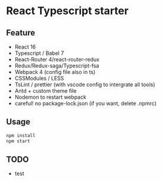 # React Typescript starter

## Feature

- React 16
- Typescript / Babel 7
- React-Router 4/react-router-redux
- Redux/Redux-saga/Typescript-fsa
- Webpack 4 (config file also in ts)
- CSSModules / LESS
- TsLint / prettier (with vscode config to intergrate all tools)
- Antd + custom theme file
- Nodemon to restart webpack
- careful! no package-lock.json (if you want, delete .npmrc)

## Usage

```js
npm install
npm start
```

## TODO

- test
